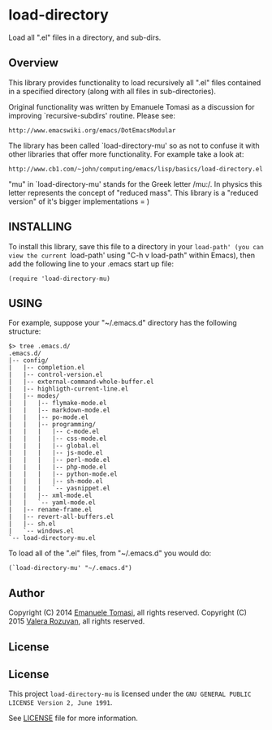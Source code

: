 # load-directory
Load all ".el" files in a directory, and sub-dirs.

## Overview
This library provides functionality to load recursively all ".el" files
contained in a specified directory (along with all files in
sub-directories).

Original functionality was written by Emanuele Tomasi as a discussion
for improving `recursive-subdirs' routine. Please see:

    http://www.emacswiki.org/emacs/DotEmacsModular

The library has been called `load-directory-mu' so as not to confuse it
with other libraries that offer more functionality. For example take a
look at:

    http://www.cb1.com/~john/computing/emacs/lisp/basics/load-directory.el

"mu" in `load-directory-mu' stands for the Greek letter /mu:/. In physics
this letter represents the concept of "reduced mass". This library is
a "reduced version" of it's bigger implementations = )

## INSTALLING

To install this library, save this file to a directory in your
`load-path' (you can view the current `load-path' using "C-h v
load-path" within Emacs), then add the following line to your
.emacs start up file:

    (require 'load-directory-mu)

## USING

For example, suppose your "~/.emacs.d" directory has the following structure:

    $> tree .emacs.d/
    .emacs.d/
    |-- config/
    |   |-- completion.el
    |   |-- control-version.el
    |   |-- external-command-whole-buffer.el
    |   |-- highligth-current-line.el
    |   |-- modes/
    |   |   |-- flymake-mode.el
    |   |   |-- markdown-mode.el
    |   |   |-- po-mode.el
    |   |   |-- programming/
    |   |   |   |-- c-mode.el
    |   |   |   |-- css-mode.el
    |   |   |   |-- global.el
    |   |   |   |-- js-mode.el
    |   |   |   |-- perl-mode.el
    |   |   |   |-- php-mode.el
    |   |   |   |-- python-mode.el
    |   |   |   |-- sh-mode.el
    |   |   |   `-- yasnippet.el
    |   |   |-- xml-mode.el
    |   |   `-- yaml-mode.el
    |   |-- rename-frame.el
    |   |-- revert-all-buffers.el
    |   |-- sh.el
    |   `-- windows.el
    `-- load-directory-mu.el

To load all of the ".el" files, from "~/.emacs.d" you would do:

    (`load-directory-mu' "~/.emacs.d")

## Author

Copyright (C) 2014 [Emanuele Tomasi](https://github.com/targzeta/), all rights reserved.
Copyright (C) 2015 [Valera Rozuvan](http://valera.rozuvan.net/), all rights reserved.

## License

## License

This project `load-directory-mu` is licensed under the
`GNU GENERAL PUBLIC LICENSE Version 2, June 1991`.

See [LICENSE](https://github.com/valera-rozuvan/load-directory-mu/blob/master/LICENSE) file for more information.
